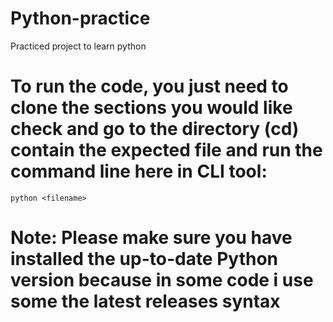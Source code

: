 # Python-practice

Practiced project to learn python

# To run the code, you just need to clone the sections you would like check and go to the directory (cd) contain the expected file and run the command line here in CLI tool:

```
python <filename>
```

# Note: Please make sure you have installed the up-to-date Python version because in some code i use some the latest releases syntax
